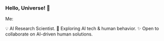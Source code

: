 <!-- ### Hi there 👋 -->

### Hello, Universe! 🌌

Me:

💡 AI Research Scientist.
🚀 Exploring AI tech & human behavior.
✨ Open to collaborate on AI-driven human solutions.



<!--
**RiversGravity/RiversGravity** is a ✨ _special_ ✨ repository because its `README.md` (this file) appears on your GitHub profile.

Here are some ideas to get you started:

- 🔭 I’m currently working on ...
- 🌱 I’m currently learning ...
- 👯 I’m looking to collaborate on ...
- 🤔 I’m looking for help with ...
- 💬 Ask me about ...
- 📫 How to reach me: ...
- 😄 Pronouns: ...
- ⚡ Fun fact: ...
-->
